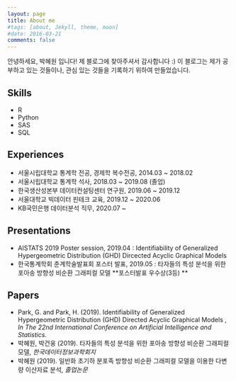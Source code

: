 ```yaml
---
layout: page
title: About me
#tags: [about, Jekyll, theme, moon]
#date: 2016-03-21
comments: false
---
```


안녕하세요, 박혜원 입니다! 제 블로그에 찾아주셔서 감사합니다 :) 이 블로그는 제가 공부하고 있는 것들이나, 관심 있는 것들을 기록하기 위하여 만들었습니다.    

## Skills
* R
* Python
* SAS
* SQL

## Experiences
* 서울시립대학교 통계학 전공, 경제학 복수전공, 2014.03 ~ 2018.02
* 서울시립대학교 통계학 석사, 2018.03 ~ 2019.08 (졸업)
* 한국생산성본부 데이터컨설팅센터 연구원, 2019.06 ~ 2019.12
* 서울대학교 빅데이터 핀테크 교육, 2019.12 ~ 2020.06
* KB국민은행 데이터분석 직무, 2020.07 ~

## Presentations
* AISTATS 2019 Poster session, 2019.04 : Identifiability of Generalized Hypergeometric Distribution (GHD) Dircected Acyclic Graphical Models
* 한국통계학회 춘계학술발표회 포스터 발표, 2019.05 : 타자들의 특성 분석을 위한 포아송 방향성 비순환 그래피컬 모델 **포스터발표 우수상(3등) **

## Papers
*  Park, G. and Park, H. (2019). Identifiability of Generalized Hypergeometric Distribution (GHD) Directed Acyclic Graphical Models , *In The 22nd International Conference on Artificial Intelligence and Statistics.*
* 박혜원, 박건웅 (2019). 타자들의 특성 분석을 위한 포아송 방향성 비순환 그래피컬 모델, *한국데이터정보과학회지*
* 박혜원 (2019). 일반화 초기하 분포족 방향성 비순환 그래피컬 모델을 이용한 다변량 이산자료 분석, *졸업논문*
